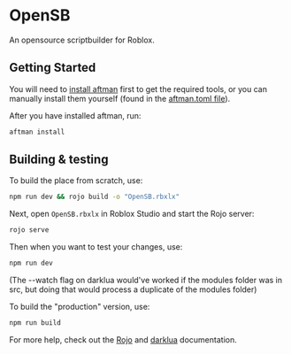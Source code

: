 # OpenSB

An opensource scriptbuilder for Roblox.

## Getting Started

You will need to [install aftman](https://github.com/LPGhatguy/aftman#aftman) first to get the required tools, or you can manually install them yourself (found in the [aftman.toml file](https://github.com/Open-SB/OpenSB/blob/main/aftman.toml)).

After you have installed aftman, run:

```bash
aftman install
```

## Building & testing

To build the place from scratch, use:

```bash
npm run dev && rojo build -o "OpenSB.rbxlx"
```

Next, open `OpenSB.rbxlx` in Roblox Studio and start the Rojo server:

```bash
rojo serve
```

Then when you want to test your changes, use:

```bash
npm run dev
```

(The --watch flag on darklua would've worked if the modules folder was in src, but doing that would process a duplicate of the modules folder)

To build the "production" version, use:

```bash
npm run build
```

For more help, check out the [Rojo](https://rojo.space/docs) and [darklua](https://darklua.com/docs) documentation.
